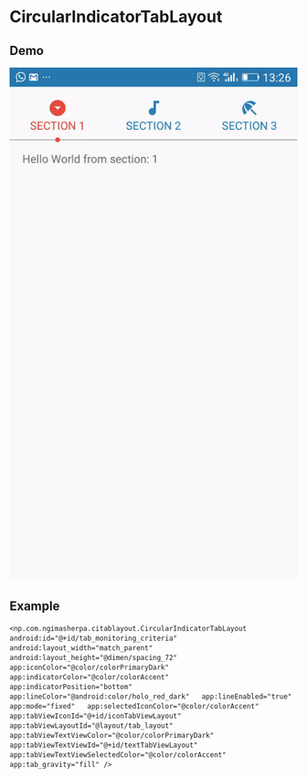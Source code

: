 # CircularIndicatorTabLayout #
## Demo ##
![Demo](./images/demo1.gif)

## Example ##

`<np.com.ngimasherpa.citablayout.CircularIndicatorTabLayout  
        android:id="@+id/tab_monitoring_criteria"  
        android:layout_width="match_parent"  
        android:layout_height="@dimen/spacing_72"  
        app:iconColor="@color/colorPrimaryDark"  
        app:indicatorColor="@color/colorAccent"  
        app:indicatorPosition="bottom"  
        app:lineColor="@android:color/holo_red_dark"  
        app:lineEnabled="true"  
        app:mode="fixed"  
        app:selectedIconColor="@color/colorAccent"  
        app:tabViewIconId="@+id/iconTabViewLayout"  
        app:tabViewLayoutId="@layout/tab_layout"  
        app:tabViewTextViewColor="@color/colorPrimaryDark"  
        app:tabViewTextViewId="@+id/textTabViewLayout"  
        app:tabViewTextViewSelectedColor="@color/colorAccent"  
        app:tab_gravity="fill" />`